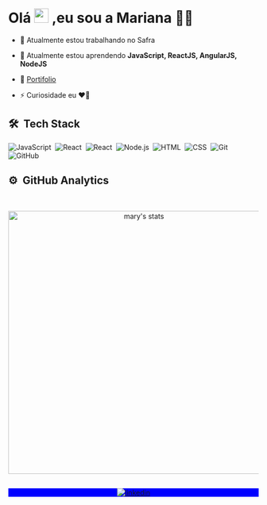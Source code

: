 # Olá <img src="https://github.com/TheDudeThatCode/TheDudeThatCode/blob/master/Assets/Hi.gif" width="29px"> ,eu sou a Mariana :woman_technologist:

 - 🔭 Atualmente estou trabalhando no Safra
 
- 🌱 Atualmente estou aprendendo **JavaScript, ReactJS, AngularJS, NodeJS**

- 🚀 [Portifolio](https://marianambarros.github.io/portifolio/)

- ⚡ Curiosidade eu **❤️️🍫**


## 🛠 &nbsp;Tech Stack

![JavaScript](https://img.shields.io/badge/-JavaScript-05122A?style=flat&logo=javascript)&nbsp;
![React](https://img.shields.io/badge/-React-05122A?style=flat&logo=react)&nbsp;
![React](https://img.shields.io/badge/-AngularJS-05122A?style=flat&logo=angularjs)&nbsp;
![Node.js](https://img.shields.io/badge/-Node.js-05122A?style=flat&logo=node.js)&nbsp;
![HTML](https://img.shields.io/badge/-HTML-05122A?style=flat&logo=HTML5)&nbsp;
![CSS](https://img.shields.io/badge/-CSS-05122A?style=flat&logo=CSS3&logoColor=1572B6)&nbsp;
![Git](https://img.shields.io/badge/-Git-05122A?style=flat&logo=git)&nbsp;
![GitHub](https://img.shields.io/badge/-GitHub-05122A?style=flat&logo=github)&nbsp;

## ⚙️ &nbsp;GitHub Analytics
<br>

<p align="center">
<img width="530em" src="https://github-readme-stats.vercel.app/api?username=marianambarros&show_icons=true&theme=nightowl" alt="mary's stats"/>
</p>


##

<p align="center" style="background:blue">
<a href="https://linkedin.com/in/marianambarros" target="_blank">
  <img align="center" src="https://img.shields.io/badge/-MarianaMBarros-05122A?style=flat&logo=linkedin" alt="linkedin"/>
</a>
</p>

